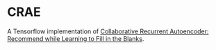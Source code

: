 # CRAE
A Tensorflow implementation of [Collaborative Recurrent Autoencoder: Recommend while Learning to Fill in the Blanks](http://papers.nips.cc/paper/6163-collaborative-recurrent-autoencoder-recommend-while-learning-to-fill-in-the-blanks).
